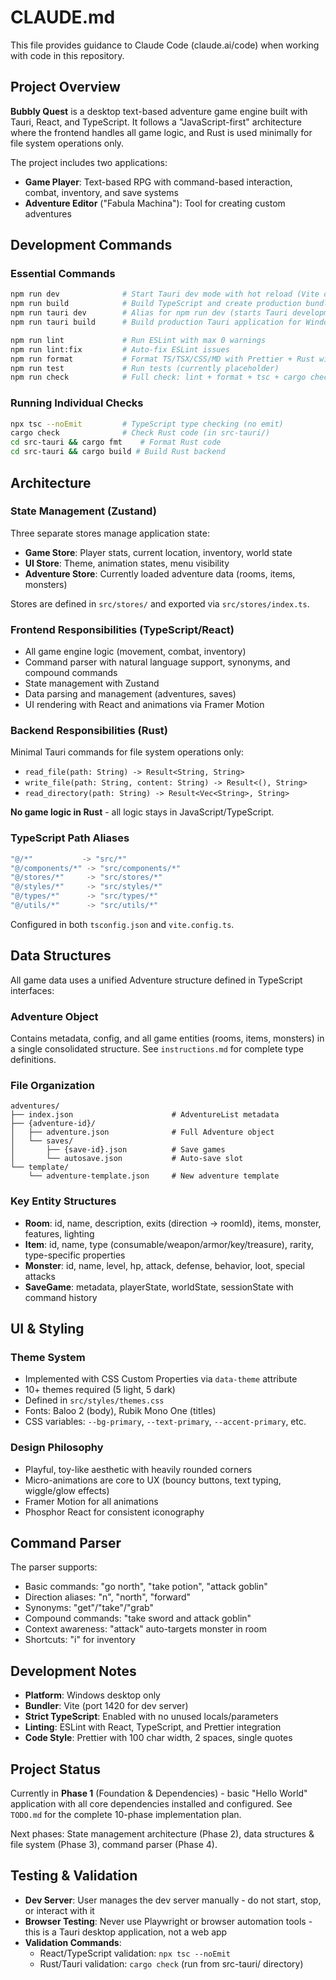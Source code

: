 # CLAUDE.md

This file provides guidance to Claude Code (claude.ai/code) when working with code in this repository.

## Project Overview

**Bubbly Quest** is a desktop text-based adventure game engine built with Tauri, React, and TypeScript. It follows a "JavaScript-first" architecture where the frontend handles all game logic, and Rust is used minimally for file system operations only.

The project includes two applications:
- **Game Player**: Text-based RPG with command-based interaction, combat, inventory, and save systems
- **Adventure Editor** ("Fabula Machina"): Tool for creating custom adventures

## Development Commands

### Essential Commands
```bash
npm run dev              # Start Tauri dev mode with hot reload (Vite on port 1420)
npm run build            # Build TypeScript and create production bundle
npm run tauri dev        # Alias for npm run dev (starts Tauri development)
npm run tauri build      # Build production Tauri application for Windows

npm run lint             # Run ESLint with max 0 warnings
npm run lint:fix         # Auto-fix ESLint issues
npm run format           # Format TS/TSX/CSS/MD with Prettier + Rust with cargo fmt
npm run test             # Run tests (currently placeholder)
npm run check            # Full check: lint + format + tsc + cargo check + test
```

### Running Individual Checks
```bash
npx tsc --noEmit         # TypeScript type checking (no emit)
cargo check              # Check Rust code (in src-tauri/)
cd src-tauri && cargo fmt    # Format Rust code
cd src-tauri && cargo build # Build Rust backend
```

## Architecture

### State Management (Zustand)

Three separate stores manage application state:
- **Game Store**: Player stats, current location, inventory, world state
- **UI Store**: Theme, animation states, menu visibility
- **Adventure Store**: Currently loaded adventure data (rooms, items, monsters)

Stores are defined in `src/stores/` and exported via `src/stores/index.ts`.

### Frontend Responsibilities (TypeScript/React)
- All game engine logic (movement, combat, inventory)
- Command parser with natural language support, synonyms, and compound commands
- State management with Zustand
- Data parsing and management (adventures, saves)
- UI rendering with React and animations via Framer Motion

### Backend Responsibilities (Rust)
Minimal Tauri commands for file system operations only:
- `read_file(path: String) -> Result<String, String>`
- `write_file(path: String, content: String) -> Result<(), String>`
- `read_directory(path: String) -> Result<Vec<String>, String>`

**No game logic in Rust** - all logic stays in JavaScript/TypeScript.

### TypeScript Path Aliases
```typescript
"@/*"           -> "src/*"
"@/components/*" -> "src/components/*"
"@/stores/*"     -> "src/stores/*"
"@/styles/*"     -> "src/styles/*"
"@/types/*"      -> "src/types/*"
"@/utils/*"      -> "src/utils/*"
```

Configured in both `tsconfig.json` and `vite.config.ts`.

## Data Structures

All game data uses a unified Adventure structure defined in TypeScript interfaces:

### Adventure Object
Contains metadata, config, and all game entities (rooms, items, monsters) in a single consolidated structure. See `instructions.md` for complete type definitions.

### File Organization
```
adventures/
├── index.json                      # AdventureList metadata
├── {adventure-id}/
│   ├── adventure.json              # Full Adventure object
│   └── saves/
│       ├── {save-id}.json          # Save games
│       └── autosave.json           # Auto-save slot
└── template/
    └── adventure-template.json     # New adventure template
```

### Key Entity Structures
- **Room**: id, name, description, exits (direction -> roomId), items, monster, features, lighting
- **Item**: id, name, type (consumable/weapon/armor/key/treasure), rarity, type-specific properties
- **Monster**: id, name, level, hp, attack, defense, behavior, loot, special attacks
- **SaveGame**: metadata, playerState, worldState, sessionState with command history

## UI & Styling

### Theme System
- Implemented with CSS Custom Properties via `data-theme` attribute
- 10+ themes required (5 light, 5 dark)
- Defined in `src/styles/themes.css`
- Fonts: Baloo 2 (body), Rubik Mono One (titles)
- CSS variables: `--bg-primary`, `--text-primary`, `--accent-primary`, etc.

### Design Philosophy
- Playful, toy-like aesthetic with heavily rounded corners
- Micro-animations are core to UX (bouncy buttons, text typing, wiggle/glow effects)
- Framer Motion for all animations
- Phosphor React for consistent iconography

## Command Parser
The parser supports:
- Basic commands: "go north", "take potion", "attack goblin"
- Direction aliases: "n", "north", "forward"
- Synonyms: "get"/"take"/"grab"
- Compound commands: "take sword and attack goblin"
- Context awareness: "attack" auto-targets monster in room
- Shortcuts: "i" for inventory

## Development Notes

- **Platform**: Windows desktop only
- **Bundler**: Vite (port 1420 for dev server)
- **Strict TypeScript**: Enabled with no unused locals/parameters
- **Linting**: ESLint with React, TypeScript, and Prettier integration
- **Code Style**: Prettier with 100 char width, 2 spaces, single quotes

## Project Status

Currently in **Phase 1** (Foundation & Dependencies) - basic "Hello World" application with all core dependencies installed and configured. See `TODO.md` for the complete 10-phase implementation plan.

Next phases: State management architecture (Phase 2), data structures & file system (Phase 3), command parser (Phase 4).

## Testing & Validation

- **Dev Server**: User manages the dev server manually - do not start, stop, or interact with it
- **Browser Testing**: Never use Playwright or browser automation tools - this is a Tauri desktop application, not a web app
- **Validation Commands**:
  - React/TypeScript validation: `npx tsc --noEmit`
  - Rust/Tauri validation: `cargo check` (run from src-tauri/ directory)